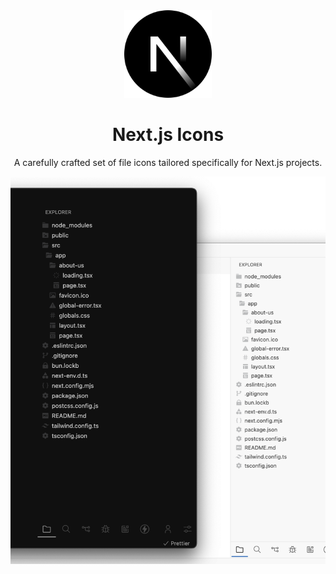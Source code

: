 <div align="center">

<img src="./marketplace-icon.png" width="140" />

# Next.js Icons

A carefully crafted set of file icons tailored specifically for Next.js projects.

![Preview of the extension](./.github/preview.png)

</div>
